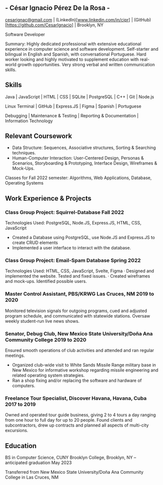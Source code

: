 ## - César Ignacio Pérez De la Rosa -

cesarignac@gmail.com | (LinkedIn)[www.linkedin.com/in/cipr] | (GitHub)[https://github.com/CesarIgnacio] | Brooklyn, NY

Software Developer

Summary: Highly dedicated professional with extensive educational experience in computer science and software development. Self-starter and bilingual in English and Spanish, with conversational Portuguese. Hard worker looking and highly motivated to supplement education with real-world growth opportunities. Very strong verbal and written communication skills.

## Skills

Java | JavaScript | HTML | CSS | SQLite | PostgreSQL | C++ | Git | Node.js

Linux Terminal | GitHub | Express.JS | Figma | Spanish | Portuguese

Debugging | Maintenance & Testing | Reporting & Documentation | Information Technology

## Relevant Coursework

- Data Structure: Sequences, Associative structures, Sorting & Searching techniques.
- Human-Computer Interaction: User-Centered Design, Personas & Scenarios, Storyboarding & Prototyping, Interface Design, Wireframes & Mock-Ups.

Classes for Fall 2022 semester: Algorithms, Web Applications, Database, Operating Systems

## Work Experience & Projects

### Class Group Project: Squirrel-Database Fall 2022

Technologies Used: PostgreSQL, Node.JS, Express.JS, HTML, CSS, JavaScript

- Created a Database using PostgreSQL, use Node.JS and Express.JS to create CRUD elements
- Implemented a user interface to interact with the database.

### Class Group Project: Email-Spam Database Spring 2022

Technologies Used: HTML, CSS, JavaScript, Svelte, Figma
· Designed and implemented the website. Tested and fixed issues.
· Created wireframes and mock-ups. Identified possible users.

### Master Control Assistant, PBS/KRWG Las Cruces, NM 2019 to 2020

Monitored television signals for outgoing programs, cued and adjusted program schedule, and communicated with statewide stations. Oversaw weekly student-run live news shows.

### Senator, Debug Club, New Mexico State University/Doña Ana Community College 2019 to 2020

Ensured smooth operations of club activities and attended and ran regular meetings.

- Organized club-wide visit to White Sands Missile Range military base in New Mexico for informative workshop regarding missile engineering and related operating system strategies.
- Ran a shop fixing and/or replacing the software and hardware of computers.

### Freelance Tour Specialist, Discover Havana, Havana, Cuba 2017 to 2019

Owned and operated tour guide business, giving 2 to 4 tours a day ranging from one hour to full day for up to 20 people. Found clients and subcontractors, drew up contracts and planned all aspects of multi-city excursions.

## Education

BS in Computer Science, CUNY Brooklyn College, Brooklyn, NY – anticipated graduation May 2023

Transferred from New Mexico State University/Doña Ana Community College in Las Cruces, NM
